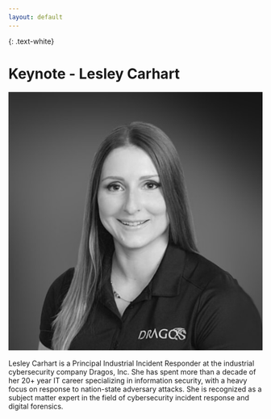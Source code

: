 ```yaml
---
layout: default
---
```


{: .text-white}
# Keynote - Lesley Carhart

![Lesley Carhart](assets/img/lesley-carhart-square@2x-1.jpg)

Lesley Carhart is a Principal Industrial Incident Responder at the industrial cybersecurity company Dragos, Inc. She has
spent more than a decade of her 20+ year IT career specializing in information security, with a heavy focus on response
to nation-state adversary attacks. She is recognized as a subject matter expert in the field of cybersecurity incident 
response and digital forensics.
